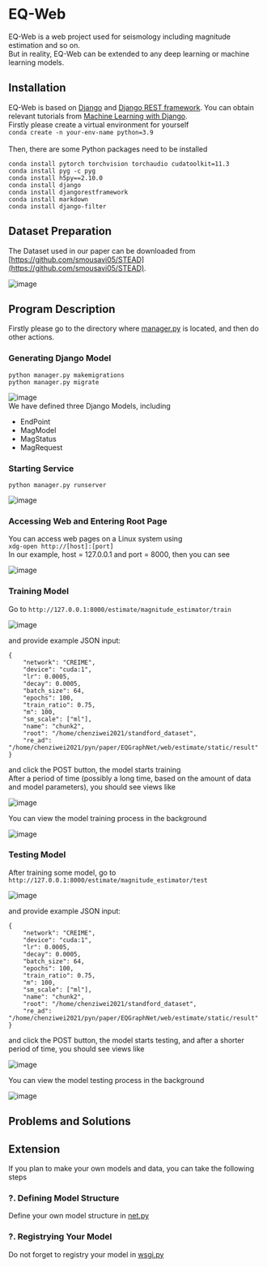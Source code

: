 # EQ-Web
EQ-Web is a web project used for seismology including magnitude estimation and so on. <br>
But in reality, EQ-Web can be extended to any deep learning or machine learning models. <br>

## Installation
EQ-Web is based on [Django](https://docs.djangoproject.com) and [Django REST framework](https://www.django-rest-framework.org/). You can obtain relevant tutorials from [Machine Learning with Django](https://www.deploymachinelearning.com/).<br>
Firstly please create a virtual environment for yourself<br>
`conda create -n your-env-name python=3.9`<br><br>
Then, there are some Python packages need to be installed<br>
```
conda install pytorch torchvision torchaudio cudatoolkit=11.3
conda install pyg -c pyg
conda install h5py==2.10.0
conda install django
conda install djangorestframework
conda install markdown
conda install django-filter
```

## Dataset Preparation
The Dataset used in our paper can be downloaded from [https://github.com/smousavi05/STEAD](https://github.com/smousavi05/STEAD).

![image](https://github.com/czw1296924847/EQ-Web/blob/main/image/dataset_structure.png)<br>

## Program Description
Firstly please go to the directory where [manager.py](https://github.com/czw1296924847/EQ-Web/blob/main/manage.py) is located, and then do other actions.

### Generating Django Model
```
python manager.py makemigrations
python manager.py migrate
```
![image](https://github.com/czw1296924847/EQ-Web/blob/main/image/generate_model.png)<br>
We have defined three Django Models, including<br>
- EndPoint
- MagModel
- MagStatus
- MagRequest

### Starting Service
`python manager.py runserver`<br>

![image](https://github.com/czw1296924847/EQ-Web/blob/main/image/run_server.png)<br>

### Accessing Web and Entering Root Page
You can access web pages on a Linux system using<br>
`xdg-open http://[host]:[port]`<br>
In our example, host = 127.0.0.1 and port = 8000, then you can see <br>

![image](https://github.com/czw1296924847/EQ-Web/blob/main/image/root_page.png)<br>

### Training Model
Go to `http://127.0.0.1:8000/estimate/magnitude_estimator/train` <br>

![image](https://github.com/czw1296924847/EQ-Web/blob/main/image/train_before.png)<br>

and provide example JSON input:
```
{
    "network": "CREIME",
    "device": "cuda:1",
    "lr": 0.0005,
    "decay": 0.0005,
    "batch_size": 64,
    "epochs": 100,
    "train_ratio": 0.75,
    "m": 100,
    "sm_scale": ["ml"],
    "name": "chunk2",
    "root": "/home/chenziwei2021/standford_dataset",
    "re_ad": "/home/chenziwei2021/pyn/paper/EQGraphNet/web/estimate/static/result"
}
```
and click the POST button, the model starts training <br>
After a period of time (possibly a long time, based on the amount of data and model parameters), you should see views like <br>

![image](https://github.com/czw1296924847/EQ-Web/blob/main/image/train_after.png)<br>

You can view the model training process in the background <br>

![image](https://github.com/czw1296924847/EQ-Web/blob/main/image/train_process.png)<br>

### Testing Model
After training some model, go to `http://127.0.0.1:8000/estimate/magnitude_estimator/test` <br>

![image](https://github.com/czw1296924847/EQ-Web/blob/main/image/test_before.png)<br>

and provide example JSON input:
```
{
    "network": "CREIME",
    "device": "cuda:1",
    "lr": 0.0005,
    "decay": 0.0005,
    "batch_size": 64,
    "epochs": 100,
    "train_ratio": 0.75,
    "m": 100,
    "sm_scale": ["ml"],
    "name": "chunk2",
    "root": "/home/chenziwei2021/standford_dataset",
    "re_ad": "/home/chenziwei2021/pyn/paper/EQGraphNet/web/estimate/static/result"
}
```
and click the POST button, the model starts testing, and after a shorter period of time, you should see views like <br>

![image](https://github.com/czw1296924847/EQ-Web/blob/main/image/test_after.png)<br>

You can view the model testing process in the background <br>

![image](https://github.com/czw1296924847/EQ-Web/blob/main/image/test_process.png)<br>

## Problems and Solutions

## Extension
If you plan to make your own models and data, you can take the following steps <br>

### ?. Defining Model Structure
Define your own model structure in [net.py](https://github.com/czw1296924847/EQ-Web/blob/main/func/net.py) <br>

### ?. Registrying Your Model
Do not forget to registry your model in [wsgi.py](https://github.com/czw1296924847/EQ-Web/blob/main/web/wsgi.py) <br>
